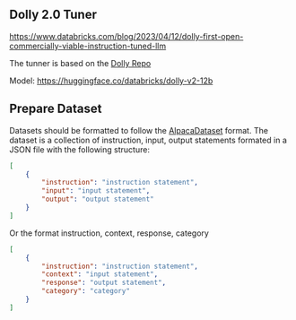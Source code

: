 ## Dolly 2.0 Tuner

https://www.databricks.com/blog/2023/04/12/dolly-first-open-commercially-viable-instruction-tuned-llm

The tunner is based on the [Dolly Repo](https://github.com/databrickslabs/dolly)

Model: https://huggingface.co/databricks/dolly-v2-12b

## Prepare Dataset

Datasets should be formatted to follow the [AlpacaDataset](https://github.com/gururise/AlpacaDataCleaned) format. The dataset is a collection of instruction, input, output statements formated in a JSON file with the following structure:

```JSON
[
    {
        "instruction": "instruction statement",
        "input": "input statement",
        "output": "output statement"
    }
]
```

Or the format instruction, context, response, category

```JSON
[
    {
        "instruction": "instruction statement",
        "context": "input statement",
        "response": "output statement",
        "category": "category"
    }
]
```
